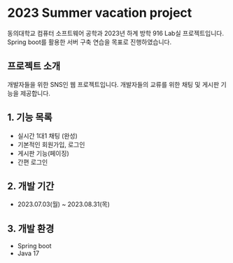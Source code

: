 # 2023 Summer vacation project
동의대학교 컴퓨터 소프트웨어 공학과 2023년 하계 방학 916 Lab실 프로젝트입니다. Spring boot를 활용한 서버 구축 연습을 목표로 진행하였습니다.

## 프로젝트 소개
개발자들을 위한 SNS인 웹 프로젝트입니다. 개발자들의 교류를 위한 채팅 및 게시판 기능을 제공합니다. 

**1. 기능 목록**
---
  - 실시간 1대1 채팅 (완성)
  - 기본적인 회원가입, 로그인
  - 게시판 기능(페이징)
  - 간편 로그인

**2. 개발 기간**
---
  - 2023.07.03(월) ~ 2023.08.31(목)

**3. 개발 환경**
---
  - Spring boot
  - Java 17
